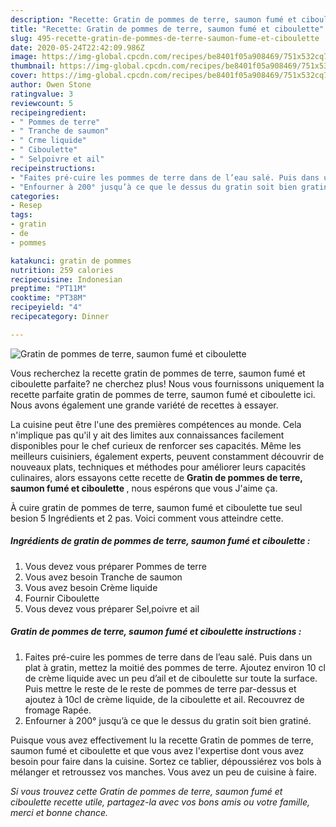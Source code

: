 ```yaml
---
description: "Recette: Gratin de pommes de terre, saumon fumé et ciboulette"
title: "Recette: Gratin de pommes de terre, saumon fumé et ciboulette"
slug: 495-recette-gratin-de-pommes-de-terre-saumon-fume-et-ciboulette
date: 2020-05-24T22:42:09.986Z
image: https://img-global.cpcdn.com/recipes/be8401f05a908469/751x532cq70/gratin-de-pommes-de-terre-saumon-fume-et-ciboulette-photo-principale-de-la-recette.jpg
thumbnail: https://img-global.cpcdn.com/recipes/be8401f05a908469/751x532cq70/gratin-de-pommes-de-terre-saumon-fume-et-ciboulette-photo-principale-de-la-recette.jpg
cover: https://img-global.cpcdn.com/recipes/be8401f05a908469/751x532cq70/gratin-de-pommes-de-terre-saumon-fume-et-ciboulette-photo-principale-de-la-recette.jpg
author: Owen Stone
ratingvalue: 3
reviewcount: 5
recipeingredient:
- " Pommes de terre"
- " Tranche de saumon"
- " Crme liquide"
- " Ciboulette"
- " Selpoivre et ail"
recipeinstructions:
- "Faites pré-cuire les pommes de terre dans de l’eau salé. Puis dans un plat à gratin, mettez la moitié des pommes de terre. Ajoutez environ 10 cl de crème liquide avec un peu d’ail et de ciboulette sur toute la surface. Puis mettre le reste de le reste de pommes de terre par-dessus et ajoutez à 10cl de crème liquide, de la ciboulette et ail. Recouvrez de fromage Rapée."
- "Enfourner à 200° jusqu’à ce que le dessus du gratin soit bien gratiné."
categories:
- Resep
tags:
- gratin
- de
- pommes

katakunci: gratin de pommes 
nutrition: 259 calories
recipecuisine: Indonesian
preptime: "PT11M"
cooktime: "PT38M"
recipeyield: "4"
recipecategory: Dinner

---
```



![Gratin de pommes de terre, saumon fumé et ciboulette](https://img-global.cpcdn.com/recipes/be8401f05a908469/751x532cq70/gratin-de-pommes-de-terre-saumon-fume-et-ciboulette-photo-principale-de-la-recette.jpg)

Vous recherchez la recette gratin de pommes de terre, saumon fumé et ciboulette parfaite? ne cherchez plus! Nous vous fournissons uniquement la recette parfaite gratin de pommes de terre, saumon fumé et ciboulette ici. Nous avons également une grande variété de recettes à essayer.

La cuisine peut être l'une des premières compétences au monde. Cela n'implique pas qu'il y ait des limites aux connaissances facilement disponibles pour le chef curieux de renforcer ses capacités. Même les meilleurs cuisiniers, également experts, peuvent constamment découvrir de nouveaux plats, techniques et méthodes pour améliorer leurs capacités culinaires, alors essayons cette recette de <strong> Gratin de pommes de terre, saumon fumé et ciboulette </strong>, nous espérons que vous J'aime ça.

<!--inarticleads1-->

À cuire gratin de pommes de terre, saumon fumé et ciboulette tue seul besion 5 Ingrédients et 2 pas. Voici comment vous atteindre cette.

##### Ingrédients de gratin de pommes de terre, saumon fumé et ciboulette :

1. Vous devez vous préparer  Pommes de terre
1. Vous avez besoin  Tranche de saumon
1. Vous avez besoin  Crème liquide
1. Fournir  Ciboulette
1. Vous devez vous préparer  Sel,poivre et ail




<!--inarticleads2-->

##### Gratin de pommes de terre, saumon fumé et ciboulette instructions :

1. Faites pré-cuire les pommes de terre dans de l’eau salé. Puis dans un plat à gratin, mettez la moitié des pommes de terre. Ajoutez environ 10 cl de crème liquide avec un peu d’ail et de ciboulette sur toute la surface. Puis mettre le reste de le reste de pommes de terre par-dessus et ajoutez à 10cl de crème liquide, de la ciboulette et ail. Recouvrez de fromage Rapée.
1. Enfourner à 200° jusqu’à ce que le dessus du gratin soit bien gratiné.




<!--inarticleads1-->

<p>
Puisque vous avez effectivement lu la recette Gratin de pommes de terre, saumon fumé et ciboulette et que vous avez l'expertise dont vous avez besoin pour faire dans la cuisine. Sortez ce tablier, dépoussiérez vos bols à mélanger et retroussez vos manches. Vous avez un peu de cuisine à faire.
</p>

<p>
<i>Si vous trouvez cette Gratin de pommes de terre, saumon fumé et ciboulette recette utile, partagez-la avec vos bons amis ou votre famille, merci et bonne chance.</i>
</p>
